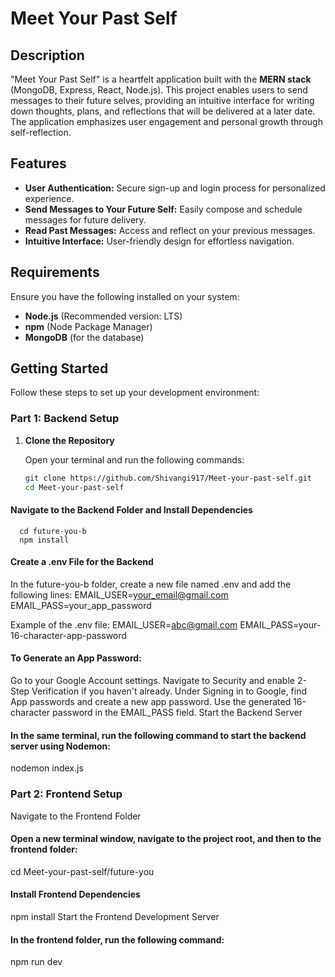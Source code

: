 # Meet Your Past Self

## Description

"Meet Your Past Self" is a heartfelt application built with the **MERN stack** (MongoDB, Express, React, Node.js). This project enables users to send messages to their future selves, providing an intuitive interface for writing down thoughts, plans, and reflections that will be delivered at a later date. The application emphasizes user engagement and personal growth through self-reflection.

## Features

- **User Authentication:** Secure sign-up and login process for personalized experience.
- **Send Messages to Your Future Self:** Easily compose and schedule messages for future delivery.
- **Read Past Messages:** Access and reflect on your previous messages.
- **Intuitive Interface:** User-friendly design for effortless navigation.

## Requirements

Ensure you have the following installed on your system:

- **Node.js** (Recommended version: LTS)
- **npm** (Node Package Manager)
- **MongoDB** (for the database)

## Getting Started

Follow these steps to set up your development environment:

### Part 1: Backend Setup

1. **Clone the Repository**

   Open your terminal and run the following commands:

   ```bash
   git clone https://github.com/Shivangi917/Meet-your-past-self.git
   cd Meet-your-past-self
   
#### Navigate to the Backend Folder and Install Dependencies
      cd future-you-b
      npm install
   
#### Create a .env File for the Backend
In the future-you-b folder, create a new file named .env and add the following lines:
   EMAIL_USER=your_email@gmail.com
   EMAIL_PASS=your_app_password

Example of the .env file:
   EMAIL_USER=abc@gmail.com
   EMAIL_PASS=your-16-character-app-password
#### To Generate an App Password:

Go to your Google Account settings.
Navigate to Security and enable 2-Step Verification if you haven't already.
Under Signing in to Google, find App passwords and create a new app password.
Use the generated 16-character password in the EMAIL_PASS field.
Start the Backend Server

#### In the same terminal, run the following command to start the backend server using Nodemon:
   nodemon index.js

      
### Part 2: Frontend Setup
Navigate to the Frontend Folder

#### Open a new terminal window, navigate to the project root, and then to the frontend folder:
   cd Meet-your-past-self/future-you

#### Install Frontend Dependencies
   npm install
   Start the Frontend Development Server

#### In the frontend folder, run the following command:
   npm run dev
